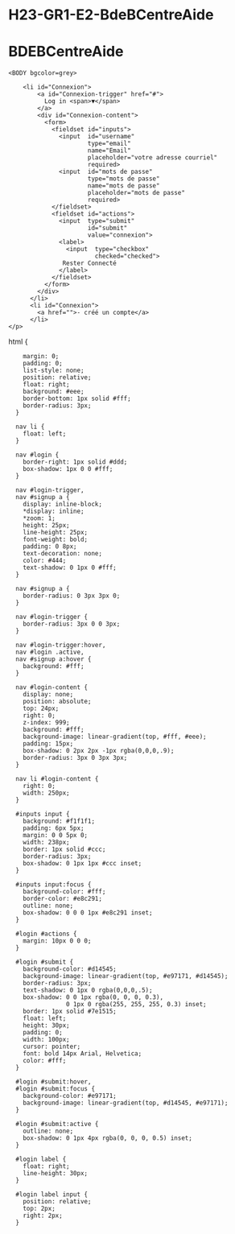 # H23-GR1-E2-BdeBCentreAide

<!DOCTYPE html>
<html lang="en">
<head>
    <meta charset="UTF-8">
    <meta http-equiv="X-UA-Compatible" content="IE=edge">
    <meta name="viewport" content="width=device-width, initial-scale=1.0">
    <title>Document</title>
</head>
<body>
    <h1> BDEBCentreAide </h1>

  
    <BODY bgcolor=grey>
        
        <li id="Connexion">
            <a id="Connexion-trigger" href="#">
              Log in <span>▼</span>
            </a>
            <div id="Connexion-content">
              <form>
                <fieldset id="inputs">
                  <input  id="username"
                          type="email"
                          name="Email"
                          placeholder="votre adresse courriel"
                          required>
                  <input  id="mots de passe"
                          type="mots de passe"
                          name="mots de passe"
                          placeholder="mots de passe"
                          required>
                </fieldset>
                <fieldset id="actions">
                  <input  type="submit"
                          id="submit"
                          value="connexion">
                  <label>
                    <input  type="checkbox"
                            checked="checked">
                   Rester Connecté
                  </label>
                </fieldset>
              </form>
            </div>
          </li>
          <li id="Connexion">
            <a href="">- créé un compte</a>
          </li>
    </p>
</body>
</html>





html {
     
        margin: 0;
        padding: 0;
        list-style: none;
        position: relative;
        float: right;
        background: #eee;
        border-bottom: 1px solid #fff;
        border-radius: 3px;
      }
    
      nav li {
        float: left;
      }
    
      nav #login {
        border-right: 1px solid #ddd;
        box-shadow: 1px 0 0 #fff;
      }
    
      nav #login-trigger,
      nav #signup a {
        display: inline-block;
        *display: inline;
        *zoom: 1;
        height: 25px;
        line-height: 25px;
        font-weight: bold;
        padding: 0 8px;
        text-decoration: none;
        color: #444;
        text-shadow: 0 1px 0 #fff;
      }
    
      nav #signup a {
        border-radius: 0 3px 3px 0;
      }
    
      nav #login-trigger {
        border-radius: 3px 0 0 3px;
      }
    
      nav #login-trigger:hover,
      nav #login .active,
      nav #signup a:hover {
        background: #fff;
      }
    
      nav #login-content {
        display: none;
        position: absolute;
        top: 24px;
        right: 0;
        z-index: 999;
        background: #fff;
        background-image: linear-gradient(top, #fff, #eee);
        padding: 15px;
        box-shadow: 0 2px 2px -1px rgba(0,0,0,.9);
        border-radius: 3px 0 3px 3px;
      }
    
      nav li #login-content {
        right: 0;
        width: 250px;
      }
    
      #inputs input {
        background: #f1f1f1;
        padding: 6px 5px;
        margin: 0 0 5px 0;
        width: 238px;
        border: 1px solid #ccc;
        border-radius: 3px;
        box-shadow: 0 1px 1px #ccc inset;
      }
    
      #inputs input:focus {
        background-color: #fff;
        border-color: #e8c291;
        outline: none;
        box-shadow: 0 0 0 1px #e8c291 inset;
      }
    
      #login #actions {
        margin: 10px 0 0 0;
      }
    
      #login #submit {
        background-color: #d14545;
        background-image: linear-gradient(top, #e97171, #d14545);
        border-radius: 3px;
        text-shadow: 0 1px 0 rgba(0,0,0,.5);
        box-shadow: 0 0 1px rgba(0, 0, 0, 0.3),
                    0 1px 0 rgba(255, 255, 255, 0.3) inset;
        border: 1px solid #7e1515;
        float: left;
        height: 30px;
        padding: 0;
        width: 100px;
        cursor: pointer;
        font: bold 14px Arial, Helvetica;
        color: #fff;
      }
    
      #login #submit:hover,
      #login #submit:focus {
        background-color: #e97171;
        background-image: linear-gradient(top, #d14545, #e97171);
      }
    
      #login #submit:active {
        outline: none;
        box-shadow: 0 1px 4px rgba(0, 0, 0, 0.5) inset;
      }
    
      #login label {
        float: right;
        line-height: 30px;
      }
    
      #login label input {
        position: relative;
        top: 2px;
        right: 2px;
      }
  
